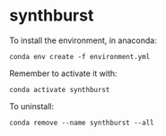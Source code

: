 # synthburst

To install the environment, in anaconda:

`conda env create -f environment.yml`

Remember to activate it with:

`conda activate synthburst`

To uninstall:

`conda remove --name synthburst --all`